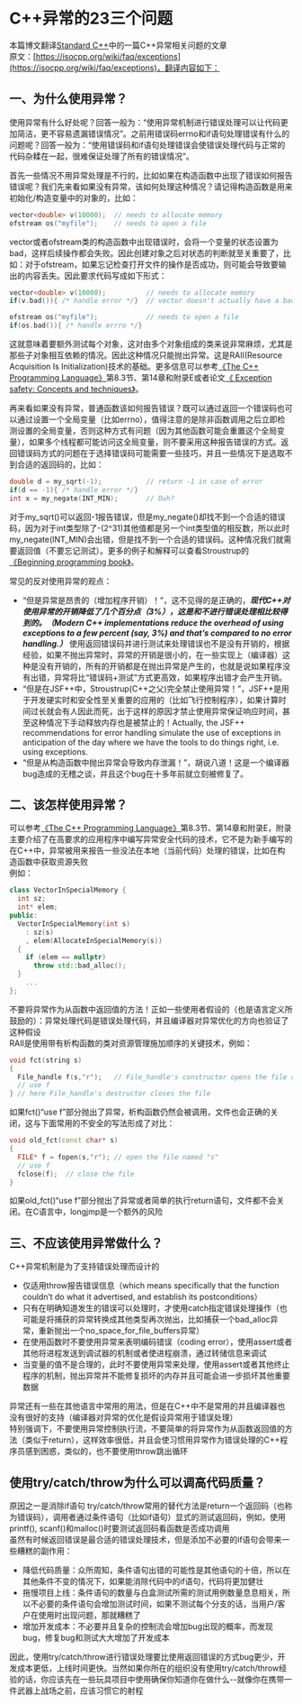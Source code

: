 # C++异常的23三个问题
本篇博文翻译[Standard C++](https://isocpp.org/)中的一篇C++异常相关问题的文章  
原文：[https://isocpp.org/wiki/faq/exceptions](https://isocpp.org/wiki/faq/exceptions)，翻译内容如下：  

## 一、为什么使用异常？
使用异常有什么好处呢？回答一般为：“使用异常机制进行错误处理可以让代码更加简洁，更不容易遗漏错误情况”。之前用错误码errno和if语句处理错误有什么的问题呢？回答一般为：“使用错误码和if语句处理错误会使错误处理代码与正常的代码杂糅在一起，很难保证处理了所有的错误情况”。  

首先一些情况不用异常处理是不行的，比如如果在构造函数中出现了错误如何报告错误呢？我们先来看如果没有异常，该如何处理这种情况？请记得构造函数是用来初始化/构造变量中的对象的，比如：
``` C++
vector<double> v(10000);  // needs to allocate memory
ofstream os("myfile");    // needs to open a file
```
vector或者ofstream类的构造函数中出现错误时，会将一个变量的状态设置为bad，这样后续操作都会失败。因此创建对象之后对状态的判断就至关重要了，比如：对于ofstream，如果忘记检查打开文件的操作是否成功，则可能会导致要输出的内容丢失。因此要求代码写成如下形式： 
``` C++
vector<double> v(10000);          // needs to allocate memory
if(v.bad()){ /* handle error */}  // vector doesn't actually have a bad(); it relies on exceptions

ofstream os("myfile");            // needs to open a file 
if(os.bad()){ /* handle errro */}
```
这就意味着要额外测试每个对象，这对由多个对象组成的类来说非常麻烦，尤其是那些子对象相互依赖的情况。因此这种情况只能抛出异常。这是RAII(Resource Acquisition Is Initialization)技术的基础。更多信息可以参考[《The C++ Programming Language》](http://stroustrup.com/3rd.html)第8.3节、第14章和附录E或者论文[《 Exception safety: Concepts and techniques》](http://stroustrup.com/except.pdf)。   

再来看如果没有异常，普通函数该如何报告错误？既可以通过返回一个错误码也可以通过设置一个全局变量（比如errno），值得注意的是除非函数调用之后立即检测设置的全局变量，否则这种方式有问题（因为其他函数可能会重置这个全局变量），如果多个线程都可能访问这全局变量，则不要采用这种报告错误的方式。返回错误码方式的问题在于选择错误码可能需要一些技巧，并且一些情况下是选取不到合适的返回码的，比如：
``` C++
double d = my_sqrt(-1);           // return -1 in case of error
if(d == -1){ /* handle error */}
int x = my_negate(INT_MIN);       // Duh?
```
对于my_sqrt()可以返回-1报告错误，但是my_negate()却找不到一个合适的错误码，因为对于int类型除了-(2^31)其他值都是另一个int类型值的相反数，所以此时my_negate(INT_MIN)会出错，但是找不到一个合适的错误码。这种情况我们就需要返回值（不要忘记测试）。更多的例子和解释可以查看Stroustrup的[《Beginning programming book》](http://stroustrup.com/programming.html)。  

常见的反对使用异常的观点：
* “但是异常是昂贵的（增加程序开销）！”，这不见得的是正确的，***现代C++对使用异常的开销降低了几个百分点（3%），这是和不进行错误处理相比较得到的。（Modern C++ implementations reduce the overhead of using exceptions to a few percent (say, 3%) and that’s compared to no error handling.）*** 使用返回错误码并进行测试来处理错误也不是没有开销的，根据经验，如果不抛出异常时，异常的开销是很小的，在一些实现上（编译器）这种是没有开销的，所有的开销都是在抛出异常是产生的，也就是说如果程序没有出错，异常将比“错误码+测试”方式更高效，如果程序出错才会产生开销。
* “但是在JSF++中，Stroustrup(C++之父)完全禁止使用异常！”，JSF++是用于开发硬实时和安全性至关重要的应用的（比如飞行控制程序），如果计算时间过长就会有人因此而死，出于这样的原因才禁止使用异常保证响应时间，甚至这种情况下手动释放内存也是被禁止的！Actually, the JSF++ recommendations for error handling simulate the use of exceptions in anticipation of the day where we have the tools to do things right, i.e. using exceptions.
* “但是从构造函数中抛出异常会导致内存泄漏！”，胡说八道！这是一个编译器bug造成的无稽之谈，并且这个bug在十多年前就立刻被修复了。

## 二、该怎样使用异常？
可以参考[《The C++ Programming Language》](http://stroustrup.com/3rd.html)第8.3节、第14章和附录E，附录主要介绍了在高要求的应用程序中编写异常安全代码的技术，它不是为新手编写的  
在C++中，异常被用来报告一些没法在本地（当前代码）处理的错误，比如在构造函数中获取资源失败  
例如：
``` C++
class VectorInSpecialMemory {
  int sz;
  int* elem;
public:
  VectorInSpecialMemory(int s) 
    : sz(s) 
    , elem(AllocateInSpecialMemory(s))
  { 
    if (elem == nullptr)
      throw std::bad_alloc();
  }
    ...
};
```
不要将异常作为从函数中返回值的方法！正如一些使用者假设的（也是语言定义所鼓励的）：异常处理代码是错误处理代码，并且编译器对异常优化的方向也验证了这种假设  
RAII是使用带有析构函数的类对资源管理施加顺序的关键技术，例如：  
``` C++
void fct(string s)
{
  File_handle f(s,"r");   // File_handle's constructor opens the file called "s"
  // use f
} // here File_handle's destructor closes the file  
```
如果fct()“use f”部分抛出了异常，析构函数仍然会被调用，文件也会正确的关闭，这与下面常用的不安全的写法形成了对比：
``` C++
void old_fct(const char* s)
{
  FILE* f = fopen(s,"r"); // open the file named "s"
  // use f
  fclose(f);  // close the file
}
```
如果old_fct()“use f”部分抛出了异常或者简单的执行return语句，文件都不会关闭。在C语言中，longjmp是一个额外的风险

## 三、不应该使用异常做什么？
C++异常机制是为了支持错误处理而设计的  
* 仅适用throw报告错误信息（which means specifically that the function couldn’t do what it advertised, and establish its postconditions）
* 只有在明确知道发生的错误可以处理时，才使用catch指定错误处理操作（也可能是将捕获的异常转换成其他类型再次抛出，比如捕获一个bad_alloc异常，重新抛出一个no_space_for_file_buffers异常）
* 在使用函数时不要使用异常来表明编码错误（coding error），使用assert或者其他将进程发送到调试器的机制或者使进程崩溃，通过转储信息来调试
* 当变量的值不是合理的，此时不要使用异常来处理，使用assert或者其他终止程序的机制，抛出异常并不能修复损坏的内存并且可能会进一步损坏其他重要数据

异常还有一些在其他语言中常用的用法，但是在C++中不是常用的并且编译器也没有很好的支持（编译器对异常的优化是假设异常用于错误处理）  
特别强调下，不要使用异常控制执行流，不要简单的将异常作为从函数返回值的方法（类似于return），这样效率很低，并且会使习惯用异常作为错误处理的C++程序员感到困惑，类似的，也不要使用throw跳出循环

## 使用try/catch/throw为什么可以调高代码质量？
原因之一是消除if语句
try/catch/throw常用的替代方法是return一个返回码（也称为错误码），调用者通过条件语句（比如if语句）显式的测试返回码，例如，使用printf(), scanf()和malloc()时要测试返回码看函数是否成功调用  
虽然有时候返回错误是最合适的错误处理技术，但是添加不必要的if语句会带来一些糟糕的副作用：
* 降低代码质量：众所周知，条件语句出错的可能性是其他语句的十倍，所以在其他条件不变的情况下，如果能消除代码中的if语句，代码将更加健壮
* 拖慢项目上线：条件语句的数量与白盒测试所需的测试用例数量息息相关，所以不必要的条件语句会增加测试时间，如果不测试每个分支的话，当用户/客户在使用时出现问题，那就糟糕了
* 增加开发成本：不必要并且复杂的控制流会增加bug出现的概率，而发现bug，修复bug和测试大大增加了开发成本

因此，使用try/catch/throw进行错误处理要比使用返回错误的方式bug更少，开发成本更低，上线时间更快。当然如果你所在的组织没有使用try/catch/throw经验的话，你应该先在一些玩具项目中使用确保你知道你在做什么--就像你在携带一件武器上战场之前，应该习惯它的射程